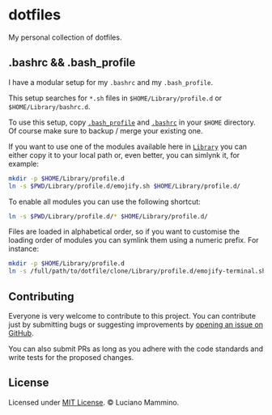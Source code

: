 # dotfiles

My personal collection of dotfiles.


## .bashrc && .bash_profile

I have a modular setup for my `.bashrc` and my `.bash_profile`.

This setup searches for `*.sh` files in `$HOME/Library/profile.d` or `$HOME/Library/bashrc.d`.

To use this setup, copy [`.bash_profile`](./.bash_profile) and [`.bashrc`](./.bashrc) in your `$HOME` directory. Of course make sure to backup / merge your existing one.

If you want to use one of the modules available here in [`Library`](./Library) you can either copy it to your local path or, even better, you can simlynk it, for example:

```bash
mkdir -p $HOME/Library/profile.d
ln -s $PWD/Library/profile.d/emojify.sh $HOME/Library/profile.d/
```

To enable all modules you can use the following shortcut:

```bash
ln -s $PWD/Library/profile.d/* $HOME/Library/profile.d/
```

Files are loaded in alphabetical order, so if you want to customise the loading order of modules you can symlink them using a numeric prefix. For instance:

```bash
mkdir -p $HOME/Library/profile.d
ln -s /full/path/to/dotfile/clone/Library/profile.d/emojify-terminal.sh $HOME/Library/profile.d/100.emojify-terminal.sh
```


## Contributing

Everyone is very welcome to contribute to this project. You can contribute just by submitting bugs or
suggesting improvements by [opening an issue on GitHub](https://github.com/lmammino/dotfiles/issues).

You can also submit PRs as long as you adhere with the code standards and write tests for the proposed changes.


## License

Licensed under [MIT License](LICENSE). © Luciano Mammino.
